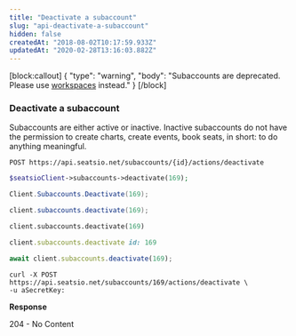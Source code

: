 ```yaml
---
title: "Deactivate a subaccount"
slug: "api-deactivate-a-subaccount"
hidden: false
createdAt: "2018-08-02T10:17:59.933Z"
updatedAt: "2020-02-28T13:16:03.882Z"
---
```

[block:callout]
{
  &quot;type&quot;: &quot;warning&quot;,
  &quot;body&quot;: &quot;Subaccounts are deprecated. Please use [workspaces](api-workspaces) instead.&quot;
}
[/block]
### Deactivate a subaccount

Subaccounts are either active or inactive. Inactive subaccounts do not have the permission to create charts, create events, book seats, in short: to do anything meaningful.
```text
POST https://api.seatsio.net/subaccounts/{id}/actions/deactivate
```
```php
$seatsioClient->subaccounts->deactivate(169);
```
```csharp
Client.Subaccounts.Deactivate(169);
```
```java
client.subaccounts.deactivate(169);
```
```python
client.subaccounts.deactivate(169)
```
```ruby
client.subaccounts.deactivate id: 169
```
```javascript
await client.subaccounts.deactivate(169);
```

```curl
curl -X POST https://api.seatsio.net/subaccounts/169/actions/deactivate \
-u aSecretKey:

```
**Response**

204 - No Content
